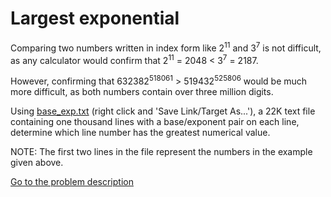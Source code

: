 Largest exponential
===================

<p>Comparing two numbers written in index form like 2<sup>11</sup> and 3<sup>7</sup> is not difficult, as any calculator would confirm that 2<sup>11</sup> = 2048 &lt; 3<sup>7</sup> = 2187.</p>
<p>However, confirming that 632382<sup>518061</sup> &gt; 519432<sup>525806</sup> would be much more difficult, as both numbers contain over three million digits.</p>
<p>Using <a href="project/resources/p099_base_exp.txt">base_exp.txt</a> (right click and 'Save Link/Target As...'), a 22K text file containing one thousand lines with a base/exponent pair on each line, determine which line number has the greatest numerical value.</p>
<p class='info'>NOTE: The first two lines in the file represent the numbers in the example given above.</p>



[Go to the problem description](https://projecteuler.net/problem=99)

